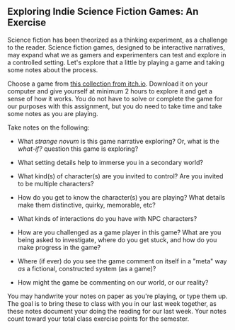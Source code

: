 ## Exploring Indie Science Fiction Games: An Exercise

Science fiction has been theorized as a thinking experiment, as a challenge to the reader. Science fiction games, designed to be interactive narratives, may expand what we as gamers and experimenters can test and explore in a controlled setting. Let's explore that a little by playing a game and taking some notes about the process.

Choose a game from [this collection from itch.io](https://ebeshero.itch.io/). 
Download it on your computer and give yourself at minimum 2 hours to explore it and get a sense of how it works. You do not have to solve or complete the game for our purposes with this assignment, but you do need to take time and take some notes as you are playing.

Take notes on the following:
* What *strange novum* is this game narrative exploring? Or, what is the *what-if?* question this game is exploring?
* What setting details help to immerse you in a secondary world?

* What kind(s) of character(s) are you invited to control? Are you invited to be multiple characters?
* How do you get to know the character(s) you are playing? What details make them distinctive, quirky, memorable, etc?

* What kinds of interactions do you have with NPC characters?
* How are you challenged as a game player in this game? What are you being asked to investigate, where do you get stuck, and how do you make progress in the game?

* Where (if ever) do you see the game comment on itself in a "meta" way *as* a fictional, constructed system (as a game)? 
* How might the game be commenting on our world, or our reality?

You may handwrite your notes on paper as you're playing, or type them up. The goal is to bring these to class with you in our last week together, as these notes document your doing the reading for our last week. Your notes count toward your total class exercise points for the semester.

